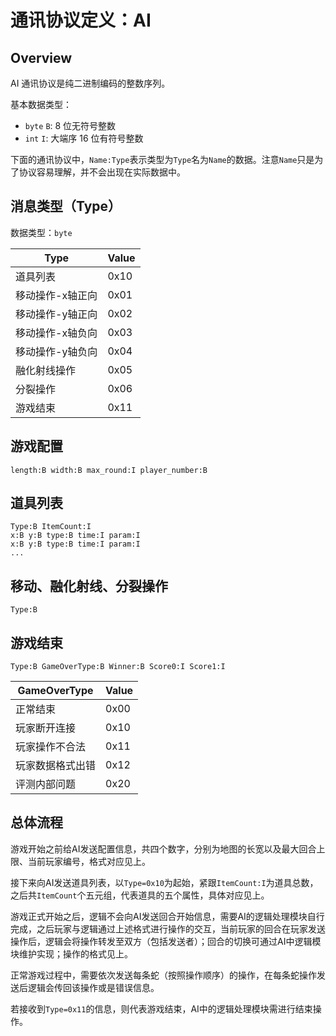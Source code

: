 # 通讯协议定义：AI

## Overview

AI 通讯协议是纯二进制编码的整数序列。

基本数据类型：

- `byte` `B`: 8 位无符号整数
- `int` `I`: 大端序 16 位有符号整数

下面的通讯协议中，`Name:Type`表示类型为`Type`名为`Name`的数据。注意`Name`只是为了协议容易理解，并不会出现在实际数据中。

## 消息类型（Type）

数据类型：`byte`

| Type         | Value |
| ------------ | ----- |
| 道具列表     | 0x10  |
| 移动操作-x轴正向     | 0x01  |
| 移动操作-y轴正向     | 0x02  |
| 移动操作-x轴负向     | 0x03  |
| 移动操作-y轴负向     | 0x04  |
| 融化射线操作 | 0x05  |
| 分裂操作     | 0x06  |
| 游戏结束     | 0x11  |

## 游戏配置
```
length:B width:B max_round:I player_number:B
```

## 道具列表

```
Type:B ItemCount:I
x:B y:B type:B time:I param:I
x:B y:B type:B time:I param:I
...
```

## 移动、融化射线、分裂操作

```
Type:B
```


## 游戏结束

```
Type:B GameOverType:B Winner:B Score0:I Score1:I
```

| GameOverType     | Value |
| ---------------- | ----- |
| 正常结束         | 0x00  |
| 玩家断开连接     | 0x10  |
| 玩家操作不合法   | 0x11  |
| 玩家数据格式出错 | 0x12  |
| 评测内部问题     | 0x20  |

## 总体流程
游戏开始之前给AI发送配置信息，共四个数字，分别为地图的长宽以及最大回合上限、当前玩家编号，格式对应见上。

接下来向AI发送道具列表，以`Type=0x10`为起始，紧跟`ItemCount:I`为道具总数，之后共`ItemCount`个五元组，代表道具的五个属性，具体对应见上。

游戏正式开始之后，逻辑不会向AI发送回合开始信息，需要AI的逻辑处理模块自行完成，之后玩家与逻辑通过上述格式进行操作的交互，当前玩家的回合在玩家发送操作后，逻辑会将操作转发至双方（包括发送者）；回合的切换可通过AI中逻辑模块维护实现；操作的格式见上。

正常游戏过程中，需要依次发送每条蛇（按照操作顺序）的操作，在每条蛇操作发送后逻辑会传回该操作或是错误信息。

若接收到`Type=0x11`的信息，则代表游戏结束，AI中的逻辑处理模块需进行结束操作。